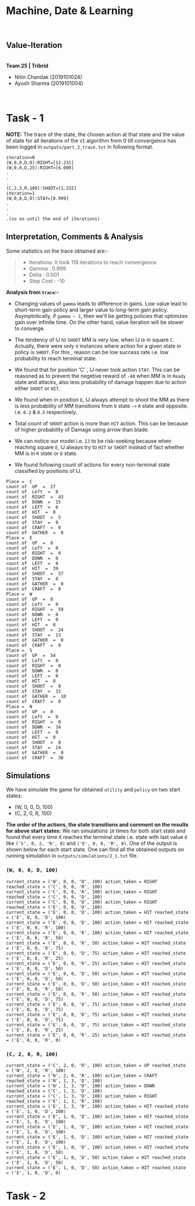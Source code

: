 # Machine, Date & Learning


<br>

## Value-Iteration


<br>
<b>Team 25 | Tribrid</b>

* Nitin Chandak (2019101024)
* Ayush Sharma (2019101004)

<br>



# Task - 1


**NOTE:** The trace of the state, the chosen action at that state and the value of state
for all iterations of the `VI` algorithm from 0 till convergence has been logged in `outputs/part_2_trace.txt` in following format.
```
iteration=0
(W,0,0,D,0):RIGHT=[12.231]
(W,0,0,D,25):RIGHT=[6.000]
.
.
.
(C,2,3,R,100):SHOOT=[1.232]
iteration=1
(W,0,0,D,0):STAY=[8.999]
.
.
.
.(so on until the end of iterations)
```


## Interpretation, Comments & Analysis

Some statistics on the trace obtained are:-
>- Iterations: It took 118 iterations to reach convergence.
>- Gamma : 0.999
>- Delta : 0.001
>- Step Cost : -10

**Analysis from `trace`:-**

* Changing values of `gamma` leads to difference in gains. Low value lead to short-term gain policy and larger value to long-term gain policy.  Asymptotically, if `gamma ~ 1`, then we'll be getting policies that optimizes gain over infinite time. On the other hand, value iteration will be slower to converge.

* The tendency of IJ to `SHOOT` MM is very low, when IJ is in square `C`. Actually, there were only `4` instances where action for a given state in policy is `SHOOT`. For this , reason can be low success rate i.e. low probability to reach terminal state.

* We found that for position 'C' , IJ never took action `STAY`. This can be reasoned as to prevent the negetive reward of `-40` when MM is in `Ready` state and attacks, also less probability of damage happen due to action either `SHOOT` or `HIT`.

* We found when in position `E`, IJ always attempt to shoot the MM as there is less probability of MM transitions from `D` state `->` `R` state and opposite. i.e. `0.2` & `0.5` respectively.

* Total count of `SHOOT` action is more than `HIT` action. This can be because of higher probability of Damage using arrow than blade.

* We can notice our model i.e. `IJ` to be risk-seeking because when reaching square `E`, IJ always try to `HIT` or `SHOOT` instead of fact whether MM is in `R` state or `D` state.

* We found following count of actions for every non-terminal state classified by positions of IJ.
```
Place =  C
count of  UP  =  27
count of  Left  =  0
count of  RIGHT  =  43
count of  DOWN  =  15
count of  LEFT  =  6
count of  HIT  =  0
count of  SHOOT  =  5
count of  STAY  =  0
count of  CRAFT  =  0
count of  GATHER  =  0
Place =  E
count of  UP  =  0
count of  Left  =  0
count of  RIGHT  =  0
count of  DOWN  =  0
count of  LEFT  =  0
count of  HIT  =  39
count of  SHOOT  =  57
count of  STAY  =  0
count of  GATHER  =  0
count of  CRAFT  =  0
Place =  W
count of  UP  =  0
count of  Left  =  0
count of  RIGHT  =  59
count of  DOWN  =  0
count of  LEFT  =  0
count of  HIT  =  0
count of  SHOOT  =  24
count of  STAY  =  13
count of  GATHER  =  0
count of  CRAFT  =  0
Place =  S
count of  UP  =  54
count of  Left  =  0
count of  RIGHT  =  0
count of  DOWN  =  0
count of  LEFT  =  0
count of  HIT  =  0
count of  SHOOT  =  0
count of  STAY  =  32
count of  GATHER  =  10
count of  CRAFT  =  0
Place =  N
count of  UP  =  0
count of  Left  =  0
count of  RIGHT  =  0
count of  DOWN  =  34
count of  LEFT  =  0
count of  HIT  =  0
count of  SHOOT  =  0
count of  STAY  =  24
count of  GATHER  =  0
count of  CRAFT  =  38
```

## Simulations

We have simulate the game for obtained `utility` and `policy` on two start states:
* (W, 0, 0, D, 100)
* (C, 2, 0, R, 100)

**The order of the actions, the state transitions and comment on the results for above start states:** We ran simulations `10` times for both start state and found that every time it reaches the terminal state i.e. state with last value `0` like `('S', 0, 2, 'R', 0)` and `('E', 0, 0, 'R', 0)`. One of the output is shown below for each start state. One can find all the obtained outputs on running simulation in `outputs/simulations/2_1.txt` file.

### `(W, 0, 0, D, 100)`


```
current_state = ('W', 0, 0, 'D', 100) action_taken = RIGHT reached_state = ('C', 0, 0, 'R', 100)
current_state = ('C', 0, 0, 'R', 100) action_taken = RIGHT reached_state = ('C', 0, 0, 'D', 100)
current_state = ('C', 0, 0, 'D', 100) action_taken = RIGHT reached_state = ('E', 0, 0, 'D', 100)
current_state = ('E', 0, 0, 'D', 100) action_taken = HIT reached_state = ('E', 0, 0, 'D', 100)
current_state = ('E', 0, 0, 'D', 100) action_taken = HIT reached_state = ('E', 0, 0, 'R', 100)
current_state = ('E', 0, 0, 'R', 100) action_taken = HIT reached_state = ('E', 0, 0, 'R', 50)
current_state = ('E', 0, 0, 'R', 50) action_taken = HIT reached_state = ('E', 0, 0, 'D', 75)
current_state = ('E', 0, 0, 'D', 75) action_taken = HIT reached_state = ('E', 0, 0, 'R', 25)
current_state = ('E', 0, 0, 'R', 25) action_taken = HIT reached_state = ('E', 0, 0, 'D', 50)
current_state = ('E', 0, 0, 'D', 50) action_taken = HIT reached_state = ('E', 0, 0, 'D', 50)
current_state = ('E', 0, 0, 'D', 50) action_taken = HIT reached_state = ('E', 0, 0, 'R', 50)
current_state = ('E', 0, 0, 'R', 50) action_taken = HIT reached_state = ('E', 0, 0, 'D', 75)
current_state = ('E', 0, 0, 'D', 75) action_taken = HIT reached_state = ('E', 0, 0, 'D', 75)
current_state = ('E', 0, 0, 'D', 75) action_taken = HIT reached_state = ('E', 0, 0, 'D', 75)
current_state = ('E', 0, 0, 'D', 75) action_taken = HIT reached_state = ('E', 0, 0, 'R', 25)
current_state = ('E', 0, 0, 'R', 25) action_taken = HIT reached_state = ('E', 0, 0, 'R', 0)
```


### `(C, 2, 0, R, 100)`

```
current_state = ('C', 2, 0, 'R', 100) action_taken = UP reached_state = ('N', 2, 0, 'R', 100)
current_state = ('N', 2, 0, 'R', 100) action_taken = CRAFT reached_state = ('N', 1, 3, 'D', 100)
current_state = ('N', 1, 3, 'D', 100) action_taken = DOWN reached_state = ('C', 1, 3, 'D', 100)
current_state = ('C', 1, 3, 'D', 100) action_taken = RIGHT reached_state = ('E', 1, 3, 'R', 100)
current_state = ('E', 1, 3, 'R', 100) action_taken = HIT reached_state = ('E', 1, 0, 'D', 100)
current_state = ('E', 1, 0, 'D', 100) action_taken = HIT reached_state = ('E', 1, 0, 'D', 100)
current_state = ('E', 1, 0, 'D', 100) action_taken = HIT reached_state = ('E', 1, 0, 'D', 100)
current_state = ('E', 1, 0, 'D', 100) action_taken = HIT reached_state = ('E', 1, 0, 'D', 100)
current_state = ('E', 1, 0, 'D', 100) action_taken = HIT reached_state = ('E', 1, 0, 'D', 50)
current_state = ('E', 1, 0, 'D', 50) action_taken = HIT reached_state = ('E', 1, 0, 'D', 50)
current_state = ('E', 1, 0, 'D', 50) action_taken = HIT reached_state = ('E', 1, 0, 'D', 0)
```

# Task - 2
